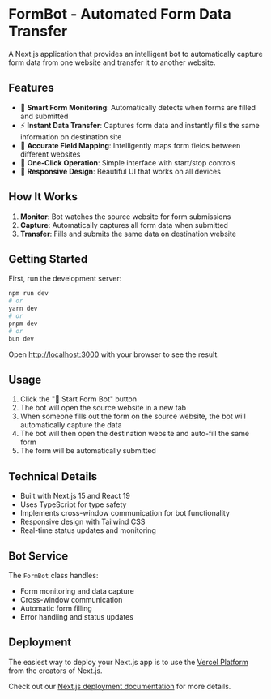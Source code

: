 # FormBot - Automated Form Data Transfer

A Next.js application that provides an intelligent bot to automatically capture form data from one website and transfer it to another website.

## Features

- 🤖 **Smart Form Monitoring**: Automatically detects when forms are filled and submitted
- ⚡ **Instant Data Transfer**: Captures form data and instantly fills the same information on destination site
- 🎯 **Accurate Field Mapping**: Intelligently maps form fields between different websites
- 🚀 **One-Click Operation**: Simple interface with start/stop controls
- 📱 **Responsive Design**: Beautiful UI that works on all devices

## How It Works

1. **Monitor**: Bot watches the source website for form submissions
2. **Capture**: Automatically captures all form data when submitted
3. **Transfer**: Fills and submits the same data on destination website

## Getting Started

First, run the development server:

```bash
npm run dev
# or
yarn dev
# or
pnpm dev
# or
bun dev
```

Open [http://localhost:3000](http://localhost:3000) with your browser to see the result.

## Usage

1. Click the "🚀 Start Form Bot" button
2. The bot will open the source website in a new tab
3. When someone fills out the form on the source website, the bot will automatically capture the data
4. The bot will then open the destination website and auto-fill the same form
5. The form will be automatically submitted

## Technical Details

- Built with Next.js 15 and React 19
- Uses TypeScript for type safety
- Implements cross-window communication for bot functionality
- Responsive design with Tailwind CSS
- Real-time status updates and monitoring

## Bot Service

The `FormBot` class handles:
- Form monitoring and data capture
- Cross-window communication
- Automatic form filling
- Error handling and status updates

## Deployment

The easiest way to deploy your Next.js app is to use the [Vercel Platform](https://vercel.com/new?utm_medium=default-template&filter=next.js&utm_source=create-next-app&utm_campaign=create-next-app-readme) from the creators of Next.js.

Check out our [Next.js deployment documentation](https://nextjs.org/docs/app/building-your-application/deploying) for more details.